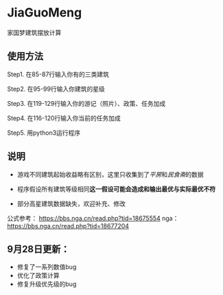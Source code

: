 # JiaGuoMeng
家国梦建筑摆放计算

## 使用方法

Step1. 在85-87行输入你有的三类建筑

Step2. 在95-99行输入你建筑的星级

Step3. 在119-129行输入你的游记（照片）、政策、任务加成

Step4. 在116-120行输入你当前的任务加成

Step5. 用python3运行程序

## 说明

- 游戏不同建筑起始收益略有区别，这里只收集到了*平房*和*民食斋*的数据

- 程序假设所有建筑等级相同**这一假设可能会造成和输出最优与实际最优不符**

- 部分高星建筑数据缺失，欢迎补充、修改


公式参考： https://bbs.nga.cn/read.php?tid=18675554
nga：https://bbs.nga.cn/read.php?tid=18677204

## 9月28日更新：

- 修复了一系列数值bug
- 优化了政策计算
- 修复升级优先级的bug
